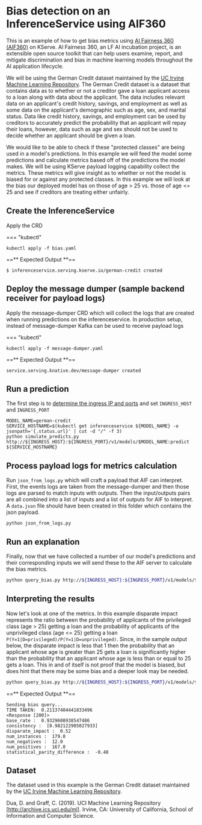 # Bias detection on an InferenceService using AIF360

This is an example of how to get bias metrics using [AI Fairness 360 (AIF360)](https://ai-fairness-360.org/) on KServe. AI Fairness 360, an LF AI incubation project, is an extensible open source toolkit that can help users examine, report, and mitigate discrimination and bias in machine learning models throughout the AI application lifecycle. 

We will be using the German Credit dataset maintained by the [UC Irvine Machine Learning Repository](https://archive.ics.uci.edu/ml/index.php). The German Credit dataset is a dataset that contains data as to whether or not a creditor gave a loan applicant access to a loan along with data about the applicant. The data includes relevant data on an applicant's credit history, savings, and employment as well as some data on the applicant's demographic such as age, sex, and marital status. Data like credit history, savings, and employment can be used by creditors to accurately predict the probability that an applicant will repay their loans, however, data such as age and sex should not be used to decide whether an applicant should be given a loan. 

We would like to be able to check if these "protected classes" are being used in a model's predictions. In this example we will feed the model some predictions and calculate metrics based off of the predictions the model makes. We will be using KServe payload logging capability collect the metrics. These metrics will give insight as to whether or not the model is biased for or against any protected classes. In this example we will look at the bias our deployed model has on those of age > 25 vs. those of age <= 25 and see if creditors are treating either unfairly.

## Create the InferenceService

Apply the CRD

=== "kubectl"
```
kubectl apply -f bias.yaml
```

==** Expected Output **==
```
$ inferenceservice.serving.kserve.io/german-credit created
```

## Deploy the message dumper (sample backend receiver for payload logs)

Apply the message-dumper CRD which will collect the logs that are created when running predictions on the inferenceservice. In production setup, instead of message-dumper Kafka can be used to receive payload logs

=== "kubectl"
```
kubectl apply -f message-dumper.yaml
```

==** Expected Output **==
```
service.serving.knative.dev/message-dumper created
```

## Run a prediction

The first step is to [determine the ingress IP and ports](../../../../get_started/first_isvc.md#4-determine-the-ingress-ip-and-ports) and set `INGRESS_HOST` and `INGRESS_PORT`

```
MODEL_NAME=german-credit
SERVICE_HOSTNAME=$(kubectl get inferenceservice ${MODEL_NAME} -o jsonpath='{.status.url}' | cut -d "/" -f 3)
python simulate_predicts.py http://${INGRESS_HOST}:${INGRESS_PORT}/v1/models/$MODEL_NAME:predict ${SERVICE_HOSTNAME}
```

## Process payload logs for metrics calculation

Run `json_from_logs.py` which will craft a payload that AIF can interpret. First, the events logs are taken from the message-dumper and then those
logs are parsed to match inputs with outputs. Then the input/outputs pairs are all combined into a list of inputs and a list of outputs for AIF to interpret.
A `data.json` file should have been created in this folder which contains the json payload.

```
python json_from_logs.py
```

## Run an explanation

Finally, now that we have collected a number of our model's predictions and their corresponding inputs we will send these to the AIF server to calculate the bias metrics.

```bash
python query_bias.py http://${INGRESS_HOST}:${INGRESS_PORT}/v1/models/$MODEL_NAME:explain ${SERVICE_HOSTNAME} input.json
```

## Interpreting the results

Now let's look at one of the metrics. In this example disparate impact represents the ratio between the probability of applicants of the privileged class (age > 25) getting a loan
and the probability of applicants of the unprivileged class (age <= 25) getting a loan `P(Y=1|D=privileged)/P(Y=1|D=unprivileged)`.
Since, in the sample output below, the disparate impact is less that 1 then the probability that an applicant whose age is greater than 25 gets a loan is significantly higher than the probability that an applicant whose age is less than or equal to 25 gets a loan.
This in and of itself is not proof that the model is biased, but does hint that there may be some bias and a deeper look may be needed.

```bash
python query_bias.py http://${INGRESS_HOST}:${INGRESS_PORT}/v1/models/$MODEL_NAME:explain ${SERVICE_HOSTNAME} input.json
```
==** Expected Output **==
```
Sending bias query...
TIME TAKEN:  0.21137404441833496
<Response [200]>
base_rate :  0.9329608938547486
consistency :  [0.982122905027933]
disparate_impact :  0.52
num_instances :  179.0
num_negatives :  12.0
num_positives :  167.0
statistical_parity_difference :  -0.48
```

## Dataset

The dataset used in this example is the German Credit dataset maintained by the [UC Irvine Machine Learning Repository](https://archive.ics.uci.edu/ml/index.php).

Dua, D. and Graff, C. (2019). UCI Machine Learning Repository [http://archive.ics.uci.edu/ml]. Irvine, CA: University of California, School of Information and Computer Science.
